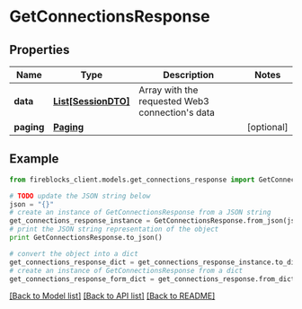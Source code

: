 # GetConnectionsResponse


## Properties

Name | Type | Description | Notes
------------ | ------------- | ------------- | -------------
**data** | [**List[SessionDTO]**](SessionDTO.md) | Array with the requested Web3 connection&#39;s data | 
**paging** | [**Paging**](Paging.md) |  | [optional] 

## Example

```python
from fireblocks_client.models.get_connections_response import GetConnectionsResponse

# TODO update the JSON string below
json = "{}"
# create an instance of GetConnectionsResponse from a JSON string
get_connections_response_instance = GetConnectionsResponse.from_json(json)
# print the JSON string representation of the object
print GetConnectionsResponse.to_json()

# convert the object into a dict
get_connections_response_dict = get_connections_response_instance.to_dict()
# create an instance of GetConnectionsResponse from a dict
get_connections_response_form_dict = get_connections_response.from_dict(get_connections_response_dict)
```
[[Back to Model list]](../README.md#documentation-for-models) [[Back to API list]](../README.md#documentation-for-api-endpoints) [[Back to README]](../README.md)


